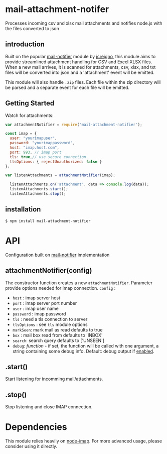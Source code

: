 # mail-attachment-notifer
Processes incoming csv and xlsx mail attachments and notifies node.js with the files converted to json

introduction
------------
Built on the popular [mail-notifier](https://www.npmjs.com/package/mail-notifier) module by [jcreigno](https://www.npmjs.com/~jcreigno), this module aims to provide streamlined attachment handling
for CSV and Excel XLSX files. When a new mail arrives, it is scanned for attachments, csv, xlsx, and txt files will be converted into json and a 'attachment' event will be emitted.

This module will also handle `.zip` files. Each file within the zip directory will be parsed and a separate event for each file will be emitted.

Getting Started
--------
Watch for attachments:

```javascript
var attachmentNotifier = require('mail-attachment-notifier');

const imap = {
  user: "yourimapuser",
  password: "yourimappassword",
  host: "imap.host.com",
  port: 993, // imap port
  tls: true,// use secure connection
  tlsOptions: { rejectUnauthorized: false }
};

var listenAttachments = attachmentNotifier(imap);

  listenAttachments.on('attachment', data => console.log(data));
  listenAttachments.start();
  listenAttachments.stop();
```




installation
------------

    $ npm install mail-attachment-notifier

API
===

Configuration built on [mail-notifier](https://www.npmjs.com/package/mail-notifier) implementation

attachmentNotifier(config)
----------------
The constructor function creates a new `attachmentNotifier`. Parameter provide options needed for imap connection.
`config` :

* `host` :  imap server host
* `port` :  imap server port number
* `user` :  imap user name
* `password` :  imap password
* `tls` :  need a tls connection to server
* `tlsOptions` : see `tls` module options
* `markSeen`: mark mail as read defaults to true
* `box` : mail box read from defaults to 'INBOX'
* `search`: search query defaults to ['UNSEEN']
* `debug`: *function* - if set, the function will be called with one argument, a string containing some debug info. Default: debug output if [enabled](#debugging).


.start()
------------------------------------
Start listening for incomming mail/attachments.

.stop()
------------------------------------
Stop listening and close IMAP connection.

Dependencies
============

This module relies heavily on [node-imap](https://github.com/mscdex/node-imap). For more advanced usage, please consider
using it directly.
